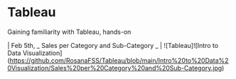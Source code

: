 # Tableau
Gaining familiarity with Tableau, hands-on

| Feb 5th, _ Sales per Category and Sub-Category _ |
![Tableau]![Intro to Data Visualization] (https://github.com/RosanaFSS/Tableau/blob/main/Intro%20to%20Data%20Visualization/Sales%20per%20Category%20and%20Sub-Category.jpg)
